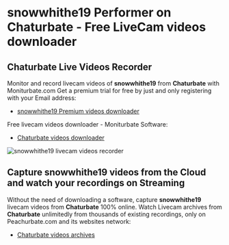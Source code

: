 # snowwhithe19 Performer on Chaturbate - Free LiveCam videos downloader

## Chaturbate Live Videos Recorder

Monitor and record livecam videos of **snowwhithe19** from **Chaturbate** with Moniturbate.com
Get a premium trial for free by just and only registering with your Email address:
* [snowwhithe19 Premium videos downloader](https://moniturbate.com/request-demo-licence-key.html)

Free livecam videos downloader - Moniturbate Software:
* [Chaturbate videos downloader](https://moniturbate.com/moniturbate-download-software.html)

![snowwhithe19 livecam videos recorder](https://peachurnet.com/templates/moniturbate-software.png)


## Capture snowwhithe19 videos from the Cloud and watch your recordings on Streaming

Without the need of downloading a software, capture **snowwhithe19** livecam videos from **Chaturbate** 100% online.
Watch Livecam archives from **Chaturbate** unlimitedly from thousands of existing recordings, only on Peachurbate.com and its websites network:
* [Chaturbate videos archives](https://peachurnet.com/)